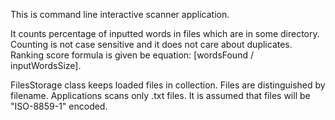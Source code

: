 This is command line interactive scanner application.

It counts percentage of inputted words in files which are in some directory.
Counting is not case sensitive and it does not care about duplicates. Ranking
score formula is given be equation: [wordsFound / inputWordsSize].

FilesStorage class keeps loaded files in collection. Files are distinguished by
filename. Applications scans only .txt files. It is assumed that files will be "ISO-8859-1" encoded.